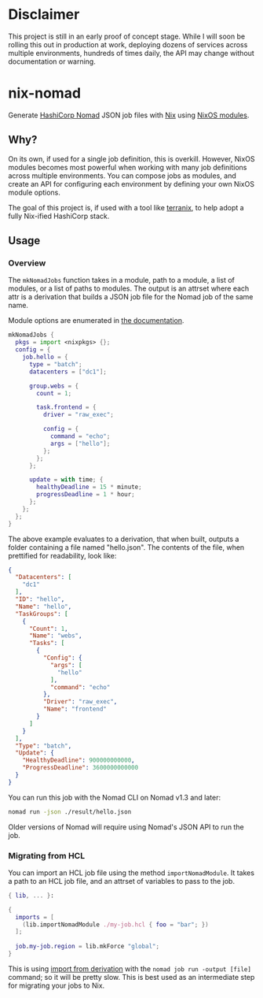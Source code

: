 # Disclaimer

This project is still in an early proof of concept stage. While I will soon be rolling this out in production at work,
deploying dozens of services across multiple environments, hundreds of times daily, the API may change without
documentation or warning.

# nix-nomad

Generate [HashiCorp Nomad](https://nomadproject.io) JSON job files with [Nix](https://nixos.org) using
[NixOS modules](https://github.com/NixOS/nixpkgs/blob/master/lib/modules.nix).

## Why?

On its own, if used for a single job definition, this is overkill. However, NixOS modules becomes most  powerful when
working with many job definitions across multiple environments. You can compose jobs as modules, and create an API for
configuring each environment by defining your own NixOS module options.

The goal of this project is, if used with a tool like [terranix](https://terranix.org), to help adopt a fully Nix-ified
HashiCorp stack.

## Usage

### Overview

The `mkNomadJobs` function takes in a module, path to a module, a list of modules, or a list of paths to modules. The
output is an attrset where each attr is a derivation that builds a JSON job file for the Nomad job of the same name.

Module options are enumerated in [the documentation](https://tristanpemble.github.io/nix-nomad/).

```nix
mkNomadJobs {
  pkgs = import <nixpkgs> {};
  config = {
    job.hello = {
      type = "batch";
      datacenters = ["dc1"];

      group.webs = {
        count = 1;

        task.frontend = {
          driver = "raw_exec";

          config = {
            command = "echo";
            args = ["hello"];
          };
        };
      };

      update = with time; {
        healthyDeadline = 15 * minute;
        progressDeadline = 1 * hour;
      };
    };
  };
}
```

The above example evaluates to a derivation, that when built, outputs a folder containing a file named "hello.json".
The contents of the file, when prettified for readability, look like:

```json
{
  "Datacenters": [
    "dc1"
  ],
  "ID": "hello",
  "Name": "hello",
  "TaskGroups": [
    {
      "Count": 1,
      "Name": "webs",
      "Tasks": [
        {
          "Config": {
            "args": [
              "hello"
            ],
            "command": "echo"
          },
          "Driver": "raw_exec",
          "Name": "frontend"
        }
      ]
    }
  ],
  "Type": "batch",
  "Update": {
    "HealthyDeadline": 900000000000,
    "ProgressDeadline": 3600000000000
  }
}
```

You can run this job with the Nomad CLI on Nomad v1.3 and later:

```bash
nomad run -json ./result/hello.json
```

Older versions of Nomad will require using Nomad's JSON API to run the job.

### Migrating from HCL

You can import an HCL job file using the method `importNomadModule`. It takes a path to an HCL job file, and an attrset
of variables to pass to the job.

```nix
{ lib, ... }:

{
  imports = [
    (lib.importNomadModule ./my-job.hcl { foo = "bar"; })
  ];
  
  job.my-job.region = lib.mkForce "global";  
}
```

This is using [import from derivation](https://nixos.wiki/wiki/Import_From_Derivation) with the `nomad job run -output [file]`
command; so it will be pretty slow. This is best used as an intermediate step for migrating your jobs to Nix.

